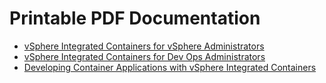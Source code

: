 # Printable PDF Documentation #

- [vSphere Integrated Containers for vSphere Administrators](pdf/vic_11_vsphere_admin.pdf)
- [vSphere Integrated Containers for Dev Ops Administrators](pdf/vic_11_dev_ops.pdf)
- [Developing Container Applications with vSphere Integrated Containers](pdf/vic_11_app_dev.pdf)